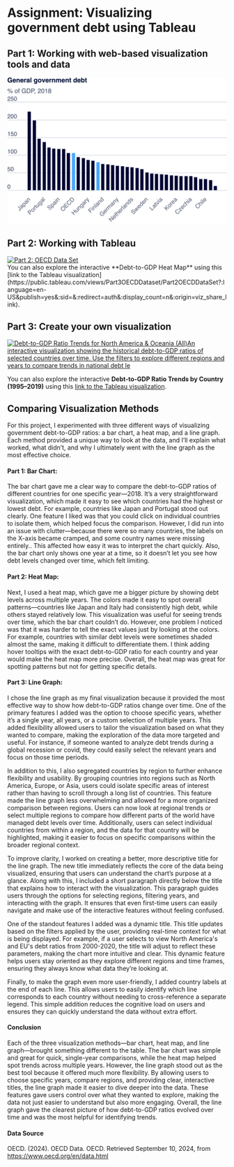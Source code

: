 # Assignment: Visualizing government debt using Tableau
## Part 1: Working with web-based visualization tools and data
<img src="Part1.png" alt="Government Debt Bar Chart" width="700" />



## Part 2: Working with Tableau 
<div class='tableauPlaceholder' id='viz1725975588561' style='position: relative'><noscript><a href='#'><img alt='Part 2: OECD Data Set ' src='https:&#47;&#47;public.tableau.com&#47;static&#47;images&#47;Pa&#47;Part2OECDDataset&#47;Part2OECDDataSet&#47;1_rss.png' style='border: none' /></a></noscript><object class='tableauViz'  style='display:none;'><param name='host_url' value='https%3A%2F%2Fpublic.tableau.com%2F' /> <param name='embed_code_version' value='3' /> <param name='site_root' value='' /><param name='name' value='Part2OECDDataset&#47;Part2OECDDataSet' /><param name='tabs' value='no' /><param name='toolbar' value='yes' /><param name='static_image' value='https:&#47;&#47;public.tableau.com&#47;static&#47;images&#47;Pa&#47;Part2OECDDataset&#47;Part2OECDDataSet&#47;1.png' /> <param name='animate_transition' value='yes' /><param name='display_static_image' value='yes' /><param name='display_spinner' value='yes' /><param name='display_overlay' value='yes' /><param name='display_count' value='yes' /><param name='language' value='en-US' /><param name='filter' value='publish=yes' /></object></div>                
<script type='text/javascript'>                  
  var divElement = document.getElementById('viz1725975588561');               
  var vizElement = divElement.getElementsByTagName('object')[0];                   
  vizElement.style.width='100%';vizElement.style.height=(divElement.offsetWidth*0.75)+'px';                 
  var scriptElement = document.createElement('script');                  
  scriptElement.src = 'https://public.tableau.com/javascripts/api/viz_v1.js';               
  vizElement.parentNode.insertBefore(scriptElement, vizElement);                
</script>
</>
You can also explore the interactive **Debt-to-GDP Heat Map** using this [link to the Tableau visualization](https://public.tableau.com/views/Part3OECDDataset/Part2OECDDataSet?:language=en-US&publish=yes&:sid=&:redirect=auth&:display_count=n&:origin=viz_share_link).


## Part 3: Create your own visualization
<div class='tableauPlaceholder' id='viz1725850514101' style='position: relative'><noscript><a href='#'><img alt='Debt-to-GDP Ratio Trends for North America &amp; Oceania (All)An interactive visualization showing the historical debt-to-GDP ratios of selected countries over time. Use the filters to explore different regions and years to compare trends in national debt le ' src='https:&#47;&#47;public.tableau.com&#47;static&#47;images&#47;5M&#47;5MJHW7DT7&#47;1_rss.png' style='border: none' /></a></noscript><object class='tableauViz'  style='display:none;'><param name='host_url' value='https%3A%2F%2Fpublic.tableau.com%2F' /> <param name='embed_code_version' value='3' /> <param name='path' value='shared&#47;5MJHW7DT7' /> <param name='toolbar' value='yes' /><param name='static_image' value='https:&#47;&#47;public.tableau.com&#47;static&#47;images&#47;5M&#47;5MJHW7DT7&#47;1.png' /> <param name='animate_transition' value='yes' /><param name='display_static_image' value='yes' /><param name='display_spinner' value='yes' /><param name='display_overlay' value='yes' /><param name='display_count' value='yes' /><param name='language' value='en-US' /><param name='filter' value='publish=yes' /></object></div>              
<script type='text/javascript'>                   
  var divElement = document.getElementById('viz1725850514101');                   
  var vizElement = divElement.getElementsByTagName('object')[0];                   
  vizElement.style.width='100%';vizElement.style.height=(divElement.offsetWidth*0.75)+'px';                   
  var scriptElement = document.createElement('script');                   
  scriptElement.src = 'https://public.tableau.com/javascripts/api/viz_v1.js';                   
  vizElement.parentNode.insertBefore(scriptElement, vizElement);               
</script>

You can also explore the interactive **Debt-to-GDP Ratio Trends by Country (1995–2019)** using this [link to the Tableau visualization](https://public.tableau.com/shared/W3DM6SR45?:display_count=n&:origin=viz_share_link).


## Comparing Visualization Methods

For this project, I experimented with three different ways of visualizing government debt-to-GDP ratios: a bar chart, a heat map, and a line graph. Each method provided a unique way to look at the data, and I’ll explain what worked, what didn’t, and why I ultimately went with the line graph as the most effective choice.

#### Part 1: Bar Chart:
The bar chart gave me a clear way to compare the debt-to-GDP ratios of different countries for one specific year—2018. It’s a very straightforward visualization, which made it easy to see which countries had the highest or lowest debt. For example, countries like Japan and Portugal stood out clearly. One feature I liked was that you could click on individual countries to isolate them, which helped focus the comparison. However, I did run into an issue with clutter—because there were so many countries, the labels on the X-axis became cramped, and some country names were missing entirely.. This affected how easy it was to interpret the chart quickly. Also, the bar chart only shows one year at a time, so it doesn’t let you see how debt levels changed over time, which felt limiting.

#### Part 2: Heat Map:
Next, I used a heat map, which gave me a bigger picture by showing debt levels across multiple years. The colors made it easy to spot overall patterns—countries like Japan and Italy had consistently high debt, while others stayed relatively low. This visualization was useful for seeing trends over time, which the bar chart couldn’t do. However, one problem I noticed was that it was harder to tell the exact values just by looking at the colors. For example, countries with similar debt levels were sometimes shaded almost the same, making it difficult to differentiate them. I think adding hover tooltips with the exact debt-to-GDP ratio for each country and year would make the heat map more precise. Overall, the heat map was great for spotting patterns but not for getting specific details.

#### Part 3: Line Graph:
I chose the line graph as my final visualization because it provided the most effective way to show how debt-to-GDP ratios change over time. One of the primary features I added was the option to choose specific years, whether it’s a single year, all years, or a custom selection of multiple years. This added flexibility allowed users to tailor the visualization based on what they wanted to compare, making the exploration of the data more targeted and useful. For instance, if someone wanted to analyze debt trends during a global recession or covid, they could easily select the relevant years and focus on those time periods.

In addition to this, I also segregated countries by region to further enhance flexibility and usability. By grouping countries into regions such as North America, Europe, or Asia, users could isolate specific areas of interest rather than having to scroll through a long list of countries. This feature made the line graph less overwhelming and allowed for a more organized comparison between regions. Users can now look at regional trends or select multiple regions to compare how different parts of the world have managed debt levels over time. Additionally, users can select individual countries from within a region, and the data for that country will be highlighted, making it easier to focus on specific comparisons within the broader regional context.

To improve clarity, I worked on creating a better, more descriptive title for the line graph. The new title immediately reflects the core of the data being visualized, ensuring that users can understand the chart’s purpose at a glance. Along with this, I included a short paragraph directly below the title that explains how to interact with the visualization. This paragraph guides users through the options for selecting regions, filtering years, and interacting with the graph. It ensures that even first-time users can easily navigate and make use of the interactive features without feeling confused.

One of the standout features I added was a dynamic title. This title updates based on the filters applied by the user, providing real-time context for what is being displayed. For example, if a user selects to view North America's and EU's debt ratios from 2000-2020, the title will adjust to reflect these parameters, making the chart more intuitive and clear. This dynamic feature helps users stay oriented as they explore different regions and time frames, ensuring they always know what data they’re looking at.

Finally, to make the graph even more user-friendly, I added country labels at the end of each line. This allows users to easily identify which line corresponds to each country without needing to cross-reference a separate legend. This simple addition reduces the cognitive load on users and ensures they can quickly understand the data without extra effort.

#### Conclusion
Each of the three visualization methods—bar chart, heat map, and line graph—brought something different to the table. The bar chart was simple and great for quick, single-year comparisons, while the heat map helped spot trends across multiple years. However, the line graph stood out as the best tool because it offered much more flexibility. By allowing users to choose specific years, compare regions, and providing clear, interactive titles, the line graph made it easier to dive deeper into the data. These features gave users control over what they wanted to explore, making the data not just easier to understand but also more engaging. Overall, the line graph gave the clearest picture of how debt-to-GDP ratios evolved over time and was the most helpful for identifying trends.

#### Data Source
OECD. (2024). OECD Data. OECD. Retrieved September 10, 2024, from https://www.oecd.org/en/data.html
